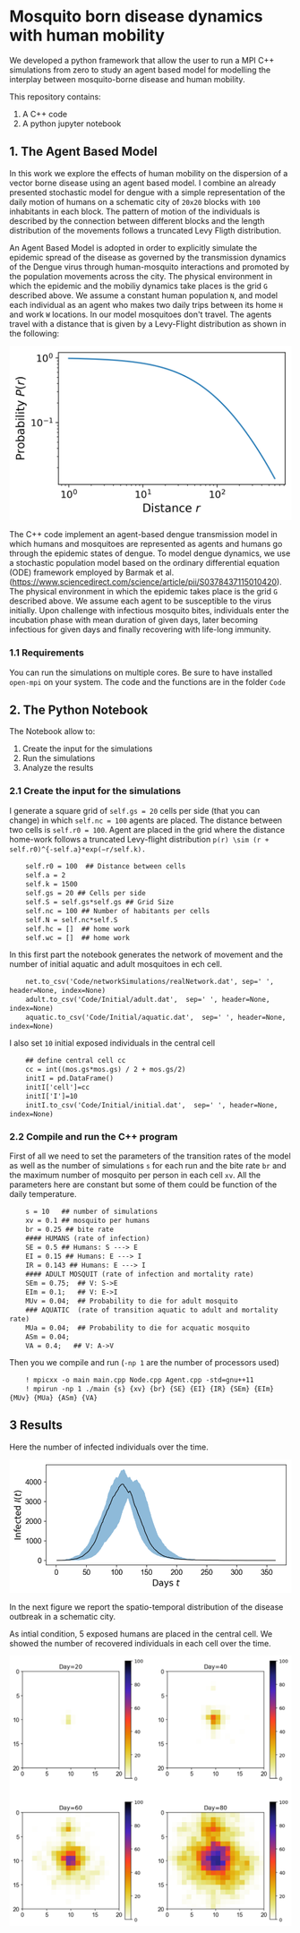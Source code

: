 # Mosquito born disease dynamics with human mobility

We developed a python framework that allow the user to run a MPI C++ simulations from zero to study an agent based model for modelling the interplay between mosquito-borne disease and human mobility. 

This repository contains:
  
  1. A C++ code
  2. A python jupyter notebook 

## 1. The Agent Based Model
In this work we explore the effects of human mobility on the dispersion of a vector borne disease using an agent based model. I combine an already presented stochastic model for dengue with a simple representation of the daily motion of humans on a schematic city of `20x20` blocks with `100` inhabitants in each block. The pattern of motion of the individuals is described by the connection between different blocks and the length distribution of the movements follows a truncated Levy Fligth distribution.

An Agent Based Model is adopted in order to explicitly simulate the epidemic spread of the disease as governed by the transmission dynamics of the Dengue virus through human-mosquito interactions and promoted by the population movements across the city. The physical environment in which the epidemic and the mobiliy dynamics take places is the grid `G`  described above. We assume a constant human population `N`, and model each individual as an agent who makes two daily trips between its home `H` and work `W` locations. In our model mosquitoes don't travel. The agents travel with a distance that is given by a Levy-Flight distribution as shown in the following:

![GitHub Logo](distr.png)

The C++ code implement an agent-based dengue transmission model in which humans and mosquitoes are represented
as agents and humans go through the epidemic states of dengue. To model dengue dynamics, we use a stochastic population model based on the ordinary differential equation (ODE) framework employed by Barmak et al. (https://www.sciencedirect.com/science/article/pii/S0378437115010420). The physical environment in which the epidemic takes place is the grid `G` described above. We assume each agent to be susceptible to the virus initially. Upon challenge with infectious mosquito bites, individuals enter the incubation phase with mean duration of given days, later becoming infectious for given days and finally recovering with life-long immunity.


### 1.1 Requirements
You can run the simulations on multiple cores. Be sure to have installed `open-mpi` on your system. The code and the functions are in the folder `Code` 

## 2. The Python Notebook
The Notebook allow to:

1. Create the input for the simulations
2. Run the simulations
3. Analyze the results

### 2.1 Create the input for the simulations
I generate a square grid of `self.gs = 20` cells per side (that you can change) in which `self.nc = 100` agents are placed. The distance between two cells is `self.r0 = 100`. Agent are placed in the grid where the distance home-work follows a truncated Levy-flight distribution `p(r) \sim (r + self.r0)^{-self.a}*exp(−r/self.k).`

        self.r0 = 100  ## Distance between cells
        self.a = 2
        self.k = 1500
        self.gs = 20 ## Cells per side
        self.S = self.gs*self.gs ## Grid Size
        self.nc = 100 ## Number of habitants per cells
        self.N = self.nc*self.S
        self.hc = []  ## home work
        self.wc = []  ## home work
In this first part the notebook generates the network of movement and the number of initial aquatic and adult mosquitoes in ech cell. 

        net.to_csv('Code/networkSimulations/realNetwork.dat', sep=' ', header=None, index=None)
        adult.to_csv('Code/Initial/adult.dat',  sep=' ', header=None, index=None)
        aquatic.to_csv('Code/Initial/aquatic.dat',  sep=' ', header=None, index=None)
        
I also set `10` initial exposed individuals in the central cell

        ## define central cell cc
        cc = int((mos.gs*mos.gs) / 2 + mos.gs/2)
        initI = pd.DataFrame()
        initI['cell']=cc
        initI['I']=10
        initI.to_csv('Code/Initial/initial.dat',  sep=' ', header=None, index=None)
        
### 2.2 Compile and run the C++ program
First of all we need to set the parameters of the transition rates of the model as well as the number of simulations `s` for each run and the bite rate `br` and the maximum number of mosquito per person in each cell `xv`. All the parameters here are constant but some of them could be function of the daily temperature.

        s = 10   ## number of simulations
        xv = 0.1 ## mosquito per humans
        br = 0.25 ## bite rate
        #### HUMANS (rate of infection)
        SE = 0.5 ## Humans: S ---> E
        EI = 0.15 ## Humans: E ---> I
        IR = 0.143 ## Humans: E ---> I
        #### ADULT MOSQUIT (rate of infection and mortality rate)
        SEm = 0.75;  ## V: S->E
        EIm = 0.1;   ## V: E->I
        MUv = 0.04;  ## Probability to die for adult mosquito
        ### AQUATIC  (rate of transition aquatic to adult and mortality rate)
        MUa = 0.04;  ## Probability to die for acquatic mosquito
        ASm = 0.04;  
        VA = 0.4;   ## V: A->V
        
Then you we compile and run (`-np 1` are the number of processors used)

        ! mpicxx -o main main.cpp Node.cpp Agent.cpp -std=gnu++11
        ! mpirun -np 1 ./main {s} {xv} {br} {SE} {EI} {IR} {SEm} {EIm} {MUv} {MUa} {ASm} {VA}
        
        
## 3 Results

Here the number of infected individuals over the time.

![GitHub Logo](infected.png)


In the next figure we report the spatio-temporal distribution of the disease outbreak in a schematic city.

As intial condition, 5 exposed humans are placed in the central cell. We showed the number of recovered individuals in each cell over the time.

![GitHub Logo](download.png)

